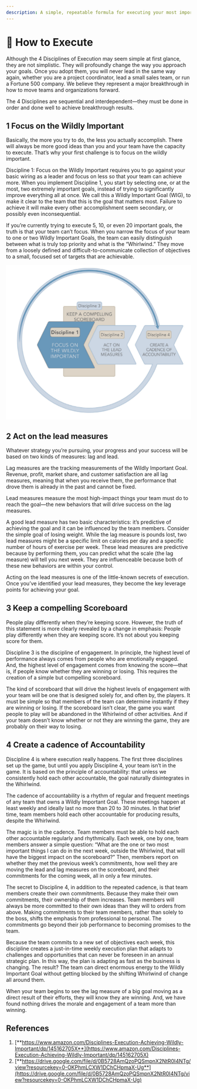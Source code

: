 ```yaml
---
description: A simple, repeatable formula for executing your most important priorities
---
```


# 🚀 How to Execute

Although the 4 Disciplines of Execution may seem simple at first glance, they are not simplistic. They will profoundly change the way you approach your goals. Once you adopt them, you will never lead in the same way again, whether you are a project coordinator, lead a small sales team, or run a Fortune 500 company. We believe they represent a major breakthrough in how to move teams and organizations forward.

The 4 Disciplines are sequential and interdependent—they must be done in order and done well to achieve breakthrough results.

## 1 Focus on the Wildly Important

Basically, the more you try to do, the less you actually accomplish. There will always be more good ideas than you and your team have the capacity to execute. That’s why your first challenge is to focus on the wildly important.

Discipline 1: Focus on the Wildly Important requires you to go against your basic wiring as a leader and focus on less so that your team can achieve more. When you implement Discipline 1, you start by selecting one, or at the most, two extremely important goals, instead of trying to significantly improve everything all at once. We call this a Wildly Important Goal (WIG), to make it clear to the team that this is the goal that matters most. Failure to achieve it will make every other accomplishment seem secondary, or possibly even inconsequential.

If you’re currently trying to execute 5, 10, or even 20 important goals, the truth is that your team can’t focus. When you narrow the focus of your team to one or two Wildly Important Goals, the team can easily distinguish between what is truly top priority and what is the “Whirlwind.” They move from a loosely defined and difficult-to-communicate collection of objectives to a small, focused set of targets that are achievable.

![](<../../.gitbook/assets/image (1).png>)

## 2 Act on the lead measures

Whatever strategy you’re pursuing, your progress and your success will be based on two kinds of measures: lag and lead.

Lag measures are the tracking measurements of the Wildly Important Goal. Revenue, profit, market share, and customer satisfaction are all lag measures, meaning that when you receive them, the performance that drove them is already in the past and cannot be fixed.

Lead measures measure the most high-impact things your team must do to reach the goal—the new behaviors that will drive success on the lag measures.

A good lead measure has two basic characteristics: it’s predictive of achieving the goal and it can be influenced by the team members. Consider the simple goal of losing weight. While the lag measure is pounds lost, two lead measures might be a specific limit on calories per day and a specific number of hours of exercise per week. These lead measures are predictive because by performing them, you can predict what the scale (the lag measure) will tell you next week. They are influenceable because both of these new behaviors are within your control.

Acting on the lead measures is one of the little-known secrets of execution. Once you’ve identified your lead measures, they become the key leverage points for achieving your goal.

## 3 Keep a compelling Scoreboard

People play differently when they’re keeping score. However, the truth of this statement is more clearly revealed by a change in emphasis: People play differently when they are keeping score. It’s not about you keeping score for them.

Discipline 3 is the discipline of engagement. In principle, the highest level of performance always comes from people who are emotionally engaged. And, the highest level of engagement comes from knowing the score—that is, if people know whether they are winning or losing. This requires the creation of a simple but compelling scoreboard.

The kind of scoreboard that will drive the highest levels of engagement with your team will be one that is designed solely for, and often by, the players. It must be simple so that members of the team can determine instantly if they are winning or losing. If the scoreboard isn’t clear, the game you want people to play will be abandoned in the Whirlwind of other activities. And if your team doesn’t know whether or not they are winning the game, they are probably on their way to losing.

## 4 Create a cadence of Accountability

Discipline 4 is where execution really happens. The first three disciplines set up the game, but until you apply Discipline 4, your team isn’t in the game. It is based on the principle of accountability: that unless we consistently hold each other accountable, the goal naturally disintegrates in the Whirlwind.

The cadence of accountability is a rhythm of regular and frequent meetings of any team that owns a Wildly Important Goal. These meetings happen at least weekly and ideally last no more than 20 to 30 minutes. In that brief time, team members hold each other accountable for producing results, despite the Whirlwind.

The magic is in the cadence. Team members must be able to hold each other accountable regularly and rhythmically. Each week, one by one, team members answer a simple question: “What are the one or two most important things I can do in the next week, outside the Whirlwind, that will have the biggest impact on the scoreboard?” Then, members report on whether they met the previous week’s commitments, how well they are moving the lead and lag measures on the scoreboard, and their commitments for the coming week, all in only a few minutes.

The secret to Discipline 4, in addition to the repeated cadence, is that team members create their own commitments. Because they make their own commitments, their ownership of them increases. Team members will always be more committed to their own ideas than they will to orders from above. Making commitments to their team members, rather than solely to the boss, shifts the emphasis from professional to personal. The commitments go beyond their job performance to becoming promises to the team.

Because the team commits to a new set of objectives each week, this discipline creates a just-in-time weekly execution plan that adapts to challenges and opportunities that can never be foreseen in an annual strategic plan. In this way, the plan is adapting as fast as the business is changing. The result? The team can direct enormous energy to the Wildly Important Goal without getting blocked by the shifting Whirlwind of change all around them.

When your team begins to see the lag measure of a big goal moving as a direct result of their efforts, they will know they are winning. And, we have found nothing drives the morale and engagement of a team more than winning.

## **References**

1. [**https://www.amazon.com/Disciplines-Execution-Achieving-Wildly-Important/dp/145162705X**](https://www.amazon.com/Disciplines-Execution-Achieving-Wildly-Important/dp/145162705X)
2. [**https://drive.google.com/file/d/0B5728AmQzoPQSmpnX2NtR0I4NTg/view?resourcekey=0-OKPhmLCXW1DChCHpmaX-Ug**](https://drive.google.com/file/d/0B5728AmQzoPQSmpnX2NtR0I4NTg/view?resourcekey=0-OKPhmLCXW1DChCHpmaX-Ug)

